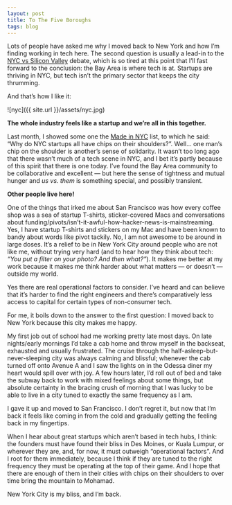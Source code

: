 ```yaml
---
layout: post
title: To The Five Boroughs
tags: blog
---
```

Lots of people have asked me why I moved back to New York and how I’m finding working in tech here.  The second question is usually a lead-in to the [NYC vs Silicon Valley](http://www.nytimes.com/2012/05/28/technology/for-tech-startups-new-york-has-increasing-allure.html?pagewanted=all) debate, which is so tired at this point that I’ll fast forward to the conclusion: the Bay Area is where tech is at.  Startups are thriving in NYC, but tech isn’t the primary sector that keeps the city thrumming.  

And that’s how I like it:

![nyc]({{ site.url }}/assets/nyc.jpg)

**The whole industry feels like a startup and we’re all in this together.**

Last month, I showed some one the [Made in NYC](http://nytm.org/made-in-nyc/) list, to which he said: “Why do NYC startups all have chips on their shoulders?”.  Well… one man’s chip on the shoulder is another’s sense of solidarity.  It wasn’t too long ago that there wasn’t much of a tech scene in NYC, and I bet it’s partly because of this spirit that there is one today.  I’ve found the Bay Area community to be collaborative and excellent — but here the sense of tightness and mutual hunger and *us vs. them* is something special, and possibly transient. 

**Other people live here!**

One of the things that irked me about San Francisco was how every coffee shop was a sea of startup T-shirts, sticker-covered Macs and conversations about funding/pivots/isn’t-it-awful-how-hacker-news-is-mainstreaming.  Yes, I have startup T-shirts and stickers on my Mac and have been known to bandy about words like pivot tackily.  No, I am not awesome to be around in large doses.  It’s a relief to be in New York City around people who are not like me, without trying very hard (and to hear how they think about tech: *“You put a filter on your photo? And then what?”*).  It makes me better at my work because it makes me think harder about what matters — or doesn’t — outside my world.

Yes there are real operational factors to consider.  I’ve heard and can believe that it’s harder to find the right engineers and there’s comparatively less access to capital for certain types of non-consumer tech. 

For me, it boils down to the answer to the first question: I moved back to New York because this city makes me happy.

My first job out of school had me working pretty late most days.  On late nights/early mornings I’d take a cab home and throw myself in the backseat, exhausted and usually frustrated.  The cruise through the half-asleep-but-never-sleeping city was always calming and blissful; whenever the cab turned off onto Avenue A and I saw the lights on in the Odessa diner my heart would spill over with joy.  A few hours later, I’d roll out of bed and take the subway back to work with mixed feelings about some things, but absolute certainty in the bracing crush of morning that I was lucky to be able to live in a city tuned to exactly the same frequency as I am. 

I gave it up and moved to San Francisco.  I don’t regret it, but now that I’m back it feels like coming in from the cold and gradually getting the feeling back in my fingertips.  

When I hear about great startups which aren’t based in tech hubs, I think: the founders must have found their bliss in Des Moines, or Kuala Lumpur, or wherever they are, and, for now, it must outweigh “operational factors”.  And I root for them immediately, because I think if they are tuned to the right frequency they must be operating at the top of their game.  And I hope that there are enough of them in their cities with chips on their shoulders to over time bring the mountain to Mohamad.

New York City is my bliss, and I’m back.

